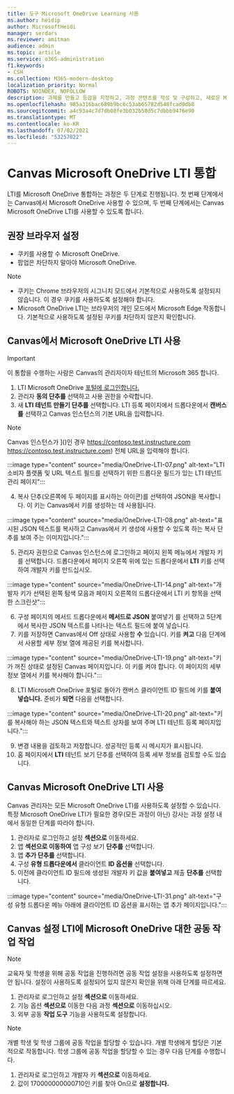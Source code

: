 ```yaml
---
title: 도구 Microsoft OneDrive Learning 사용
ms.author: heidip
author: MicrosoftHeidi
manager: serdars
ms.reviewer: amitman
audience: admin
ms.topic: article
ms.service: o365-administration
f1.keywords:
- CSH
ms.collection: M365-modern-desktop
localization_priority: Normal
ROBOTS: NOINDEX, NOFOLLOW
description: 과제를 만들고 등급을 지정하고, 과정 콘텐츠를 작성 및 구성하고, 새로운 Microsoft OneDrive Learning 도구 상호 관리 앱을 사용하여 실시간으로 파일을 공동 작업합니다.
ms.openlocfilehash: 985a316bac689b9bc6c53ab65782d548fcad0db8
ms.sourcegitcommit: a4c93a4c7d7db08fe3b032b58d5c7dbbb9476e90
ms.translationtype: MT
ms.contentlocale: ko-KR
ms.lasthandoff: 07/02/2021
ms.locfileid: "53257022"
---
```

# <a name="integrate-microsoft-onedrive-lti-with-canvas"></a>Canvas Microsoft OneDrive LTI 통합

LTI를 Microsoft OneDrive 통합하는 과정은 두 단계로 진행됩니다. 첫 번째 단계에서는 Canvas에서 Microsoft OneDrive 사용할 수 있으며, 두 번째 단계에서는 Canvas Microsoft OneDrive LTI를 사용할 수 있도록 합니다.

## <a name="recommended-browser-settings"></a>권장 브라우저 설정

- 쿠키를 사용할 수 Microsoft OneDrive.
- 팝업은 차단하지 말아야 Microsoft OneDrive.

> [!NOTE]
> - 쿠키는 Chrome 브라우저의 시그니치 모드에서 기본적으로 사용하도록 설정되지 않습니다. 이 경우 쿠키를 사용하도록 설정해야 합니다.
> - Microsoft OneDrive LTI는 브라우저의 개인 모드에서 Microsoft Edge 작동합니다. 기본적으로 사용하도록 설정된 쿠키를 차단하지 않은지 확인합니다.

## <a name="enable-microsoft-onedrive-lti-in-canvas"></a>Canvas에서 Microsoft OneDrive LTI 사용

> [!IMPORTANT]
> 이 통합을 수행하는 사람은 Canvas의 관리자이자 테넌트의 Microsoft 365 합니다.

1. LTI Microsoft OneDrive <a href="https://onedrivelti.microsoft.com/admin" target="_blank">포털에 로그인합니다.</a>
1. 관리자 **동의 단추를** 선택하고 사용 권한을 수락합니다.
1. 새 **LTI 테넌트 만들기 단추를** 선택합니다. LTI 등록 페이지에서 드롭다운에서 **캔버스를** 선택하고 Canvas 인스턴스의 기본 URL을 입력합니다.

> [!NOTE]
> Canvas 인스턴스가 ]()인 경우 https://contoso.test.instructure.com https://contoso.test.instructure.com) 전체 URL을 입력해야 합니다.

:::image type="content" source="media/OneDrive-LTI-07.png" alt-text="LTI 소비자 플랫폼 및 URL 텍스트 필드를 선택하기 위한 드롭다운 필드가 있는 LTI 테넌트 관리 페이지":::

4. 복사 단추(오른쪽에 두  페이지를 표시하는 아이콘)를 선택하여 JSON을 복사합니다. 이 키는 Canvas에서 키를 생성하는 데 사용됩니다.

:::image type="content" source="media/OneDrive-LTI-08.png" alt-text="표시된 JSON 텍스트를 복사하고 Canvas에서 키 생성에 사용할 수 있도록 하는 복사 단추를 보여 주는 이미지입니다.":::

5. 관리자 권한으로 Canvas 인스턴스에  로그인하고 페이지 왼쪽 메뉴에서 개발자 키를 선택합니다. 드롭다운에서 페이지 오른쪽 위에 있는 드롭다운에서 **LTI** 키를 선택하여 개발자 키를 만드십시오.

:::image type="content" source="media/OneDrive-LTI-14.png" alt-text="개발자 키가 선택된 왼쪽 탐색 모음과 페이지 오른쪽의 드롭다운에서 LTI 키 항목을 선택한 스크린샷":::

6. 구성 페이지의 메서드 드롭다운에서 **메서드로 JSON** 붙여넣기 를 선택하고 5단계에서 복사한 JSON 텍스트를 나타나는 텍스트 필드에 붙여 넣습니다. 
7. 키를 저장하면 Canvas에서 Off 상태로 사용할 **수** 있습니다. 키를 **켜고** 다음 단계에서 사용할  세부 정보 열에 제공된 키를 복사합니다.

:::image type="content" source="media/OneDrive-LTI-19.png" alt-text="키가 꺼진 상태로 설정된 Canvas 페이지입니다. 이 키를 켜야 합니다. 이 페이지의 세부 정보 열에서 키를 복사해야 합니다.":::

8. LTI Microsoft OneDrive 포털로 돌아가 캔버스 클라이언트 ID 필드에 키를 **붙여 넣습니다.** 준비가 **되면** 다음을 선택합니다.

:::image type="content" source="media/OneDrive-LTI-20.png" alt-text="키를 복사해야 하는 JSON 텍스트와 텍스트 상자를 보여 주며 LTI 테넌트 등록 페이지입니다.":::

9. 변경 내용을 검토하고 저장합니다. 성공적인 등록 시 메시지가 표시됩니다.
10. 홈 페이지에서 **LTI** 테넌트 보기 단추를 선택하여 등록 세부 정보를 검토할 수도 있습니다.

## <a name="enable-microsoft-onedrive-lti-in-canvas-courses"></a>Canvas Microsoft OneDrive LTI 사용

Canvas 관리자는 모든 Microsoft OneDrive LTI를 사용하도록 설정할 수 있습니다. 특정 Microsoft OneDrive LTI가 필요한 경우(모든 과정이 아닌) 강사는 과정 설정 내에서 동일한 단계를 따라야 합니다.

1. 관리자로 로그인하고 설정 **섹션으로** 이동하세요.
2. 앱 **섹션으로 이동하여** 앱 구성 보기 **단추를** 선택합니다.
3. 앱 **추가 단추를** 선택합니다.
4. 구성 **유형 드롭다운에서** 클라이언트 **ID 옵션을** 선택합니다.
5. 이전에 클라이언트 ID 필드에 생성된 개발자 키 값을 **붙여넣고** 제출 **단추를** 선택합니다.

:::image type="content" source="media/OneDrive-LTI-31.png" alt-text="구성 유형 드롭다운 메뉴 아래에 클라이언트 ID 옵션을 표시하는 앱 추가 페이지입니다.":::

## <a name="collaboration-settings-for-microsoft-onedrive-lti-in-canvas-courses"></a>Canvas 설정 LTI에 Microsoft OneDrive 대한 공동 작업 작업

> [!NOTE]
> 교육자 및 학생을 위해 공동 작업을 진행하려면 공동 작업 설정을 사용하도록 설정하면 안 됩니다. 설정이 사용하도록 설정되어 있지 않은지 확인을 위해 아래 단계를 따르세요.

1. 관리자로 로그인하고 설정 **섹션으로** 이동하세요.
1. 기능 옵션 **섹션으로** 이동한 다음 과정 **섹션으로** 이동하십시오.
1. 외부 공동 **작업 도구** 기능을 사용하도록 설정합니다.

> [!NOTE]
> 개별 학생 및 학생 그룹에 공동 작업을 할당할 수 있습니다. 개별 학생에게 할당은 기본적으로 작동합니다. 학생 그룹에 공동 작업을 할당할 수 있는 경우 다음 단계를 수행합니다.

1. 관리자로 로그인하고 개발자 키 **섹션으로** 이동하세요.
1. 값이 170000000000710인 키를 찾아 On으로 **설정합니다.**
